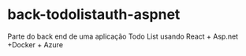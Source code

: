 # back-todolistauth-aspnet
Parte do back end de uma aplicação Todo List usando React + Asp.net +Docker + Azure
